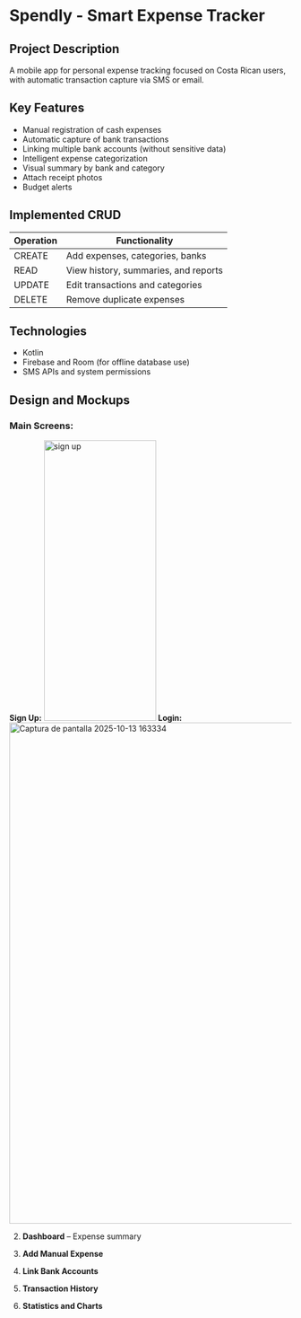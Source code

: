 # Spendly - Smart Expense Tracker

## Project Description

A mobile app for personal expense tracking focused on Costa Rican users,
with automatic transaction capture via SMS or email.

## Key Features

* Manual registration of cash expenses
* Automatic capture of bank transactions
* Linking multiple bank accounts (without sensitive data)
* Intelligent expense categorization
* Visual summary by bank and category
* Attach receipt photos
* Budget alerts

## Implemented CRUD

| Operation | Functionality                        |
| --------- | ------------------------------------ |
| CREATE    | Add expenses, categories, banks      |
| READ      | View history, summaries, and reports |
| UPDATE    | Edit transactions and categories     |
| DELETE    | Remove duplicate expenses            |

## Technologies

* Kotlin
* Firebase and Room (for offline database use)
* SMS APIs and system permissions

## Design and Mockups

### Main Screens:


   **Sign Up:** <img width="200" height="500" alt="sign up" src="https://github.com/user-attachments/assets/6f2c06e3-d1d0-47ed-bba4-2df99db36abe" />
   **Login:** <img width="596" height="893" alt="Captura de pantalla 2025-10-13 163334" src="https://github.com/user-attachments/assets/098fcf82-df24-4a9f-906a-7895a5bc6d1f" />



2. **Dashboard** – Expense summary

3. **Add Manual Expense**

4. **Link Bank Accounts**

5. **Transaction History**

6. **Statistics and Charts**

